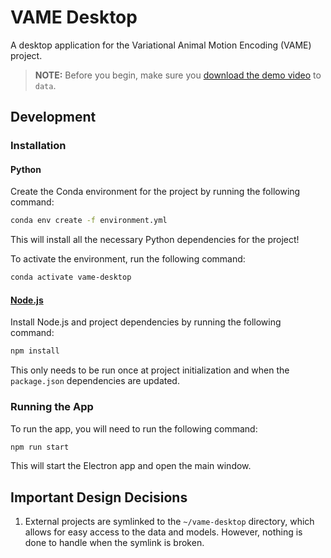 # VAME Desktop
A desktop application for the Variational Animal Motion Encoding (VAME) project.

> **NOTE:** Before you begin, make sure you [download the demo video](https://drive.google.com/file/d/1w6OW9cN_-S30B7rOANvSaR9c3O5KeF0c/view) to `data`.

## Development
### Installation
#### Python
Create the Conda environment for the project by running the following command:

```bash
conda env create -f environment.yml 
```

This will install all the necessary Python dependencies for the project!

To activate the environment, run the following command:
```bash
conda activate vame-desktop
```

#### [Node.js](https://nodejs.org/en)
Install Node.js and project dependencies by running the following command:
```bash
npm install
```

This only needs to be run once at project initialization and when the `package.json` dependencies are updated.

### Running the App
To run the app, you will need to run the following command:
```bash
npm run start
```

This will start the Electron app and open the main window.


## Important Design Decisions
1. External projects are symlinked to the `~/vame-desktop` directory, which allows for easy access to the data and models. However, nothing is done to handle when the symlink is broken.